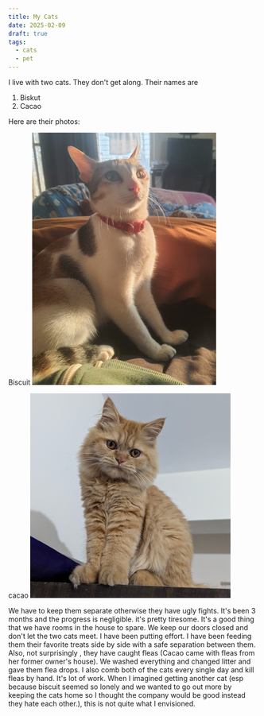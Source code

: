 ```yaml
---
title: My Cats
date: 2025-02-09
draft: true
tags:
  - cats
  - pet
---
```


I live with two cats. They don't get along. Their names are
1. Biskut
2. Cacao

Here are their photos:

Biscuit
![Image Description](/images/Pasted%20image%2020250218001833.png)

cacao
![Image Description](/images/Pasted%20image%2020250218001902.png)


We have to keep them separate otherwise they have ugly fights. It's been 3 months and the progress is negligible. it's pretty tiresome. It's a good thing that we have rooms in the house to spare. We keep our doors closed and don't let the two cats meet.
I have been putting effort. I have been feeding them their favorite treats side by side with a safe separation between them.  Also, not surprisingly , they have caught fleas (Cacao came with fleas from her former owner's house). We washed everything and changed litter and gave them flea drops. I also comb both of the cats every single day and kill fleas by hand. It's lot of work. When I imagined getting another cat (esp because biscuit seemed so lonely and we wanted to go out more by keeping the cats home so I thought the company would be good instead they hate each other.), this is not quite what I envisioned.